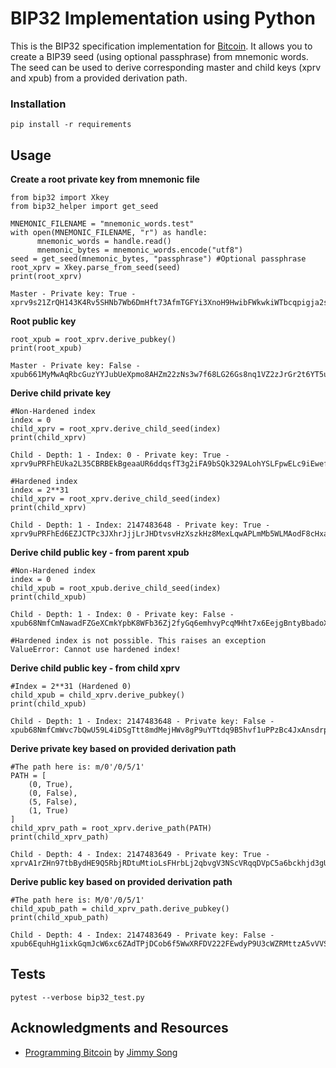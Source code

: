 # BIP32 Implementation using Python

This is the BIP32 specification implementation for [Bitcoin](https://github.com/bitcoin/bips/blob/master/bip-0032.mediawiki). It allows you to create a BIP39 seed (using optional passphrase) from mnemonic words. The seed can be used to derive corresponding master and child keys (xprv and xpub) from a provided derivation path.

### Installation

```
pip install -r requirements
```

## Usage

**Create a root private key from mnemonic file**
```
from bip32 import Xkey
from bip32_helper import get_seed

MNEMONIC_FILENAME = "mnemonic_words.test"
with open(MNEMONIC_FILENAME, "r") as handle:
      mnemonic_words = handle.read()
      mnemonic_bytes = mnemonic_words.encode("utf8")
seed = get_seed(mnemonic_bytes, "passphrase") #Optional passphrase
root_xprv = Xkey.parse_from_seed(seed)
print(root_xprv)

Master - Private key: True - xprv9s21ZrQH143K4Rv5SHNb7Wb6DmHft73AfmTGFYi3XnoH9HwibFWkwkiWTbcqpigja2s6tfJmWi658Y3gzzUveKg82rfvZcxHFcgQ9mmisD2
```

**Root public key**
```
root_xpub = root_xprv.derive_pubkey()
print(root_xpub)

Master - Private key: False - xpub661MyMwAqRbcGuzYYJubUeXpmo8AHZm22zNs3w7f68LG26Gs8nq1VZ2zJrGr2t6YT5u6xp2RhSgoeXqX5txgmFgRf3qLt7vbsXaFoHb4BpP
```

**Derive child private key**
```
#Non-Hardened index
index = 0
child_xprv = root_xprv.derive_child_seed(index)
print(child_xprv)

Child - Depth: 1 - Index: 0 - Private key: True - xprv9uPRFhEUka2L35CBRBEkBgeaaUR6ddqsfT3g2iFA9bSQk329ALohYSLFpwELc9iEwefSA5V8jMbetoXaEhqgK8cdHzQieBdejQPBakswUzY

#Hardened index
index = 2**31
child_xprv = root_xprv.derive_child_seed(index)
print(child_xprv)

Child - Depth: 1 - Index: 2147483648 - Private key: True - xprv9uPRFhEd6EZJCTPc3JXhrJjjLrJHDtvsvHzXszkHz8MexLqwAPLmMb5WLMAodF8cHxaXkM9xhuTLEmEM1ZXcDZxWhmBcf4z2tK25K55UyPN
```

**Derive child public key - from parent xpub**
```
#Non-Hardened index
index = 0
child_xpub = root_xpub.derive_child_seed(index)
print(child_xpub)

Child - Depth: 1 - Index: 0 - Private key: False - xpub68NmfCmNawadFZGeXCmkYpbK8WFb36Zj2fyGq6emhvyPcqMHht7x6EejgBntyBbadoXWLKhF5VtkJmwKFVB8JqkaoFz3EUAoeaEZyk2X4GJ

#Hardened index is not possible. This raises an exception
ValueError: Cannot use hardened index!
```

**Derive child public key - from child xprv**
```
#Index = 2**31 (Hardened 0)
child_xpub = child_xprv.derive_pubkey()
print(child_xpub)

Child - Depth: 1 - Index: 2147483648 - Private key: False - xpub68NmfCmWvc7bQwU59L4iDSgTtt8mdMejHWv8gP9uYTtdq9B5hvf1uPPzBc4JxAnsdrp71WEqRaSoyQDAWo6BVsArKpwk1jMgLUyws58y5RG
```

**Derive private key based on provided derivation path**
```
#The path here is: m/0'/0/5/1'
PATH = [
    (0, True),
    (0, False),
    (5, False),
    (1, True)
]
child_xprv_path = root_xprv.derive_path(PATH)
print(child_xprv_path)

Child - Depth: 4 - Index: 2147483649 - Private key: True - xprvA1rZHn97tbBydHE9Q5RbjRDtuMtioLsFHrbLj2qbvgV3NScVRqqDVpC5a6bckhjd3gU59kbm172qNJ17gHphc7rvaCfssccwZKKH551WefN
```

**Derive public key based on provided derivation path**
```
#The path here is: M/0'/0/5/1'
child_xpub_path = child_xprv_path.derive_pubkey()
print(child_xpub_path)

Child - Depth: 4 - Index: 2147483649 - Private key: False - xpub6EquhHg1ixkGqmJcW6xc6ZAdTPjDCob6f5WwXRFDV222FEwdyP9U3cWZRMttzA5vVVSSgezjjbfhFxifr9pMZjX2zbW3Cnhj2PKu2QJYpDj
```

## Tests
```
pytest --verbose bip32_test.py
```

## Acknowledgments and Resources

* [Programming Bitcoin](https://programmingbitcoin.com) by [Jimmy Song](https://github.com/jimmysong/programmingbitcoin)
